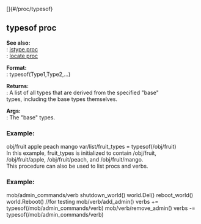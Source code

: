 []{#/proc/typesof}    
## typesof proc    
**See also:**    
:   [istype proc](ref/proc/istype)    
:   [locate proc](ref/proc/locate)    
<!-- -->    
**Format:**    
:   typesof(Type1,Type2,\...)    
<!-- -->    
**Returns:**    
:   A list of all types that are derived from the specified \"base\"    
    types, including the base types themselves.    
<!-- -->    
**Args:**    
:   The \"base\" types.    
### Example:    
obj/fruit apple peach mango var/list/fruit_types = typesof(/obj/fruit)    
In this example, fruit_types is initialized to contain /obj/fruit,    
/obj/fruit/apple, /obj/fruit/peach, and /obj/fruit/mango.    
This procedure can also be used to list procs and verbs.    
### Example:    
mob/admin_commands/verb shutdown_world() world.Del() reboot_world()    
world.Reboot() //for testing mob/verb/add_admin() verbs +=    
typesof(/mob/admin_commands/verb) mob/verb/remove_admin() verbs -=    
typesof(/mob/admin_commands/verb)  
